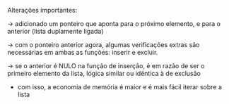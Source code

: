 Alterações importantes:

-> adicionado um ponteiro que aponta para o próximo elemento, e para o anterior (lista duplamente ligada)

-> com o ponteiro anterior agora, algumas verificações extras são necessárias em ambas as funções: inserir e excluir.

-> se o anterior é NULO na função de inserção, é em razão de ser o primeiro elemento da lista, lógica similar ou idêntica à de exclusão

* com isso, a economia de memória é maior e é mais fácil iterar sobre a lista
